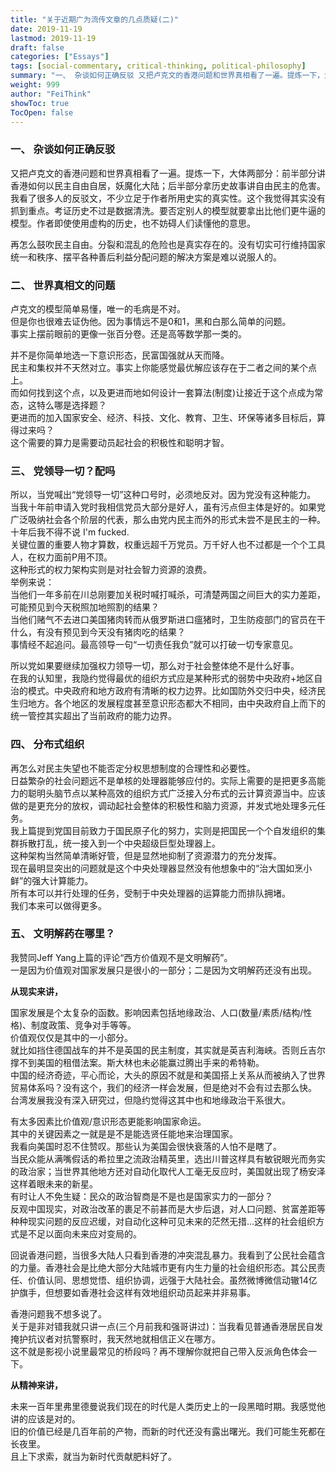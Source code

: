 ```yaml
---
title: "关于近期广为流传文章的几点质疑(二)"
date: 2019-11-19
lastmod: 2019-11-19
draft: false
categories: ["Essays"]
tags: [social-commentary, critical-thinking, political-philosophy]
summary: "一、 杂谈如何正确反驳 又把卢克文的香港问题和世界真相看了一遍。提炼一下，大体两部分：前半部分讲香港如何以民主自由自居，妖魔化大陆；后半部分拿历史故事讲自由民主的危害。..."
weight: 999
author: "FeiThink"
showToc: true
TocOpen: false
---
```




### **一、 杂谈如何正确反驳**

又把卢克文的香港问题和世界真相看了一遍。提炼一下，大体两部分：前半部分讲香港如何以民主自由自居，妖魔化大陆；后半部分拿历史故事讲自由民主的危害。  
我看了很多人的反驳文，不少立足于作者所用史实的真实性。这个我觉得其实没有抓到重点。考证历史不过是数据清洗。要否定别人的模型就要拿出比他们更牛逼的模型。作者即使使用虚构的历史，也不妨碍人们读懂他的意思。

再怎么鼓吹民主自由。分裂和混乱的危险也是真实存在的。没有切实可行维持国家统一和秩序、摆平各种善后利益分配问题的解决方案是难以说服人的。

### **二、 世界真相文的问题**

卢克文的模型简单易懂，唯一的毛病是不对。  
但是你也很难去证伪他。因为事情远不是0和1，黑和白那么简单的问题。  
事实上摆前眼前的更像一张百分卷。还是高等数学那一类的。

并不是你简单地选一下意识形态，民富国强就从天而降。  
民主和集权并不天然对立。事实上你能感觉最优解应该存在于二者之间的某个点上。  
而如何找到这个点，以及更进而地如何设计一套算法(制度)让接近于这个点成为常态，这特么哪是选择题？  
更进而的加入国家安全、经济、科技、文化、教育、卫生、环保等诸多目标后，算得过来吗？  
这个需要的算力是需要动员起社会的积极性和聪明才智。

### **三、 党领导一切？配吗**

所以，当党喊出“党领导一切”这种口号时，必须地反对。因为党没有这种能力。  
当我十年前申请入党时我相信党员大部分是好人，虽有污点但主体是好的。如果党广泛吸纳社会各个阶层的代表，那么由党内民主而外的形式未尝不是民主的一种。  
十年后我不得不说 I'm fucked.   
关键位置的重要人物才算数，权重远超千万党员。万千好人也不过都是一个个工具人，在权力面前P用不顶。  
这种形式的权力架构实则是对社会智力资源的浪费。  
举例来说：  
当他们一年多前在川总刚要加关税时喊打喊杀，可清楚两国之间巨大的实力差距，可能预见到今天税照加地照割的结果？  
当他们赌气不去进口美国猪肉转而从俄罗斯进口瘟猪时，卫生防疫部门的官员在干什么，有没有预见到今天没有猪肉吃的结果？  
事情经不起追问。最高领导一句“一切责任我负”就可以打破一切专家意见。

所以党如果要继续加强权力领导一切，那么对于社会整体绝不是什么好事。  
在我的认知里，我隐约觉得最优的组织方式应是某种形式的弱势中央政府+地区自治的模式。中央政府和地方政府有清晰的权力边界。比如国防外交归中央，经济民生归地方。各个地区的发展程度甚至意识形态都大不相同，由中央政府自上而下的统一管控其实超出了当前政府的能力边界。

### **四、 分布式组织**

再怎么对民主失望也不能否定分权思想制度的合理性和必要性。  
日益繁杂的社会问题远不是单核的处理器能够应付的。实际上需要的是把更多高能力的聪明头脑节点以某种高效的组织方式广泛接入分布式的云计算资源当中。应该做的是更充分的放权，调动起社会整体的积极性和脑力资源，并发式地处理多元任务。  
我上篇提到党国目前致力于国民原子化的努力，实则是把国民一个个自发组织的集群拆散打乱，统一接入到一个中央超级巨型处理器上。  
这种架构当然简单清晰好管，但是显然地抑制了资源潜力的充分发挥。  
现在最明显突出的问题就是这个中央处理器显然没有他想象中的“治大国如烹小鲜”的强大计算能力。  
所有本可以并行处理的任务，受制于中央处理器的运算能力而排队拥堵。  
我们本来可以做得更多。

### **五、 文明解药在哪里**？

我赞同Jeff Yang上篇的评论“西方价值观不是文明解药”。  
一是因为价值观对国家发展只是很小的一部分；二是因为文明解药还没有出现。

**从现实来讲，**

国家发展是个太复杂的函数。影响因素包括地缘政治、人口(数量/素质/结构/性格)、制度政策、竞争对手等等。  
价值观仅仅是其中的一小部分。  
就比如挡住德国战车的并不是英国的民主制度，其实就是英吉利海峡。否则丘吉尔撑不到美国的租借法案。斯大林也未必能赢过腾出手来的希特勒。  
中国的经济奇迹，平心而论，大头的原因不就是和美国搭上关系从而被纳入了世界贸易体系吗？没有这个，我们的经济一样会发展，但是绝对不会有过去那么快。  
台湾发展我没有深入研究过，但隐约觉得这其中也和地缘政治干系很大。

有太多因素比价值观/意识形态更能影响国家命运。  
其中的关键因素之一就是是不是能选贤任能地来治理国家。  
我看向美国时忍不住赞叹。那些认为美国会很快衰落的人怕不是瞎了。  
当民众能从满嘴假话的希拉里之流政治精英里，选出川普这样具有敏锐眼光而务实的政治家；当世界其他地方还对自动化取代人工毫无反应时，美国就出现了杨安泽这样着眼未来的新星。  
有时让人不免生疑：民众的政治智商是不是也是国家实力的一部分？  
反观中国现实，对政治改革的裹足不前甚而是大步后退，对人口问题、贫富差距等种种现实问题的反应迟缓，对自动化这种可见未来的茫然无措…这样的社会组织方式是不足以面向未来应对变局的。

回说香港问题，当很多大陆人只看到香港的冲突混乱暴力。我看到了公民社会蕴含的力量。香港社会是比绝大部分大陆城市更有内生力量的社会组织形态。其公民责任、价值认同、思想觉悟、组织协调，远强于大陆社会。虽然微博微信动辙14亿护旗手，但想要如香港社会这样有效地组织动员起来并非易事。

香港问题我不想多说了。  
关于是非对错我就只讲一点(三个月前我和强哥讲过)：当我看见普通香港居民自发掩护抗议者对抗警察时，我天然地就相信正义在哪方。  
这不就是影视小说里最常见的桥段吗？再不理解你就把自己带入反派角色体会一下。

**从精神来讲，**

未来一百年里弗里德曼说我们现在的时代是人类历史上的一段黑暗时期。我感觉他讲的应该是对的。  
旧的价值已经是几百年前的产物，而新的时代还没有露出曙光。我们可能生死都在长夜里。  
且上下求索，就当为新时代贡献肥料好了。
